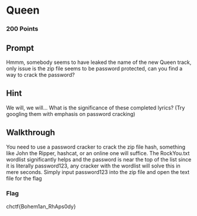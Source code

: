 # Queen
### 200 Points
## Prompt
Hmmm, somebody seems to have leaked the name of the new Queen track, only issue is the zip file seems to be password protected, can you find a way to crack the password?
## Hint
We will, we will... What is the significance of these completed lyrics? (Try googling them with emphasis on password cracking)
## Walkthrough
You need to use a password cracker to crack the zip file hash, something like John the Ripper, hashcat, or an online one will suffice. The RockYou.txt wordlist significantly helps
and the password is near the top of the list since it is literally password123, any cracker with the wordlist will solve this in mere seconds. Simply input password123 into the zip
file and open the text file for the flag
### Flag
chctf{Bohem1an_RhAps0dy}
